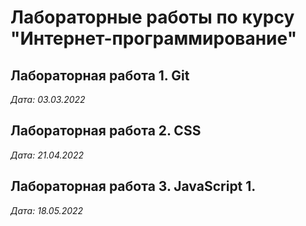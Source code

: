 # Лабораторные работы по курсу "Интернет-программирование"

## Лабораторная работа 1. Git

*Дата: 03.03.2022*

## Лабораторная работа 2. CSS

*Дата: 21.04.2022*

## Лабораторная работа 3. JavaScript 1.

*Дата: 18.05.2022*


